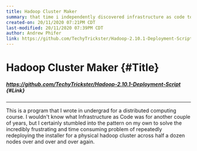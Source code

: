 ```yaml
---
title: Hadoop Cluster Maker
summary: that time i independently discovered infrastructure as code to save time.
created-on: 20/11/2020 07:21PM CDT
last-modified: 20/11/2020 07:39PM CDT
author: Andrew Phifer
link: https://github.com/TechyTrickster/Hadoop-2.10.1-Deployment-Script
---
```


# Hadoop Cluster Maker {#Title}
##### https://github.com/TechyTrickster/Hadoop-2.10.1-Deployment-Script {#Link}
---

This is a program that I wrote in undergrad for a distributed computing course.  I wouldn't know what Infrastructure as Code was for another couple of years, but I certainly stumbled into the pattern on my own to solve the incredibly frustrating and time consuming problem of repeatedly redeploying the installer for a physical hadoop cluster across half a dozen nodes over and over and over again.  